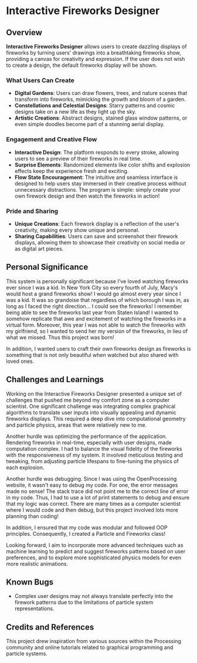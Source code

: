 # Interactive Fireworks Designer

## Overview

**Interactive Fireworks Designer** allows users to create dazzling displays of fireworks by turning users' drawings into a breathtaking fireworks show, providing a canvas for creativity and expression. If the user does not wish to create a design, the default fireworks display will be shown.

### What Users Can Create

- **Digital Gardens**: Users can draw flowers, trees, and nature scenes that transform into fireworks, mimicking the growth and bloom of a garden.
- **Constellations and Celestial Designs**: Starry patterns and cosmic designs take on a new life as they light up the sky.
- **Artistic Creations**: Abstract designs, stained glass window patterns, or even simple doodles become part of a stunning aerial display.

### Engagement and Creative Flow

- **Interactive Design**: The platform responds to every stroke, allowing users to see a preview of their fireworks in real time.
- **Surprise Elements**: Randomized elements like color shifts and explosion effects keep the experience fresh and exciting.
- **Flow State Encouragement**: The intuitive and seamless interface is designed to help users stay immersed in their creative process without unnecessary distractions. The program is simple: simply create your own firework design and then watch the fireworks in action!

### Pride and Sharing

- **Unique Creations**: Each firework display is a reflection of the user's creativity, making every show unique and personal.
- **Sharing Capabilities**: Users can save and screenshot their firework displays, allowing them to showcase their creativity on social media or as digital art pieces.

## Personal Significance

This system is personally significant because I've loved watching fireworks ever since I was a kid. In New York City so every fourth of July, Macy's would host a grand fireworks show! I would go almost every year since I was a kid. It was so grandoise that regardless of which borough I was in, as long as I faced the right direction... I could see the fireworks! I remember being able to see the fireworks last year from Staten Island! I wanted to somehow replicate that awe and excitement of watching the fireworks in a virtual form. Moreover, this year I was not able to watch the fireworks with my girlfriend, so I wanted to send her my version of the fireworks, in lieu of what we missed. Thus this project was born! 

In addition, I wanted users to craft their own fireworks design as fireworks is something that is not only beautiful when watched but also shared with loved ones.

## Challenges and Learnings

Working on the Interactive Fireworks Designer presented a unique set of challenges that pushed me beyond my comfort zone as a computer scientist. One significant challenge was integrating complex graphical algorithms to translate user inputs into visually appealing and dynamic fireworks displays. This required a deep dive into computational geometry and particle physics, areas that were relatively new to me. 

Another hurdle was optimizing the performance of the application. Rendering  fireworks in real-time, especially with user designs, made computation complex. I had to balance the visual fidelity of the fireworks with the responsiveness of my system. It involved meticulous testing and tweaking, from adjusting particle lifespans to fine-tuning the physics of each explosion.

Another hurdle was debugging. Since I was using the OpenProcessing website, it wasn't easy to debug my code. For one, the error messages made no sense! The stack trace did not point me to the correct line of error in my code. Thus, I had to use a lot of print statements to debug and ensure that my logic was correct. There are many times as a computer scientist where I would code and then debug, but this project involved lots more planning than coding! 

In addition, I ensured that my code was modular and followed OOP principles. Consequently, I created a Particle and Fireworks class! 

Looking forward, I aim to incorporate more advanced techniques such as machine learning to predict and suggest fireworks patterns based on user preferences, and to explore more sophisticated physics models for even more realistic animations. 


## Known Bugs

- Complex user designs may not always translate perfectly into the firework patterns due to the limitations of particle system representations.

## Credits and References

This project drew inspiration from various sources within the Processing community and online tutorials related to graphical programming and particle systems.
